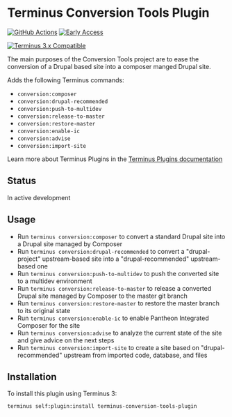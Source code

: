 # Terminus Conversion Tools Plugin

[![GitHub Actions](https://github.com/pantheon-systems/terminus-conversion-tools-plugin/actions/workflows/workflow.yml/badge.svg)](https://github.com/pantheon-systems/terminus-conversion-tools-plugin/actions/workflows/workflow.yml)
[![Early Access](https://img.shields.io/badge/Pantheon-Early_Access-yellow?logo=pantheon&color=FFDC28)](https://pantheon.io/docs/oss-support-levels#early-access)

[![Terminus 3.x Compatible](https://img.shields.io/badge/terminus-3.x-green.svg)](https://github.com/pantheon-systems/terminus/tree/3.x)

The main purposes of the Conversion Tools project are to ease the conversion of a Drupal based site into a composer manged Drupal site.

Adds the following Terminus commands:
* `conversion:composer`
* `conversion:drupal-recommended`
* `conversion:push-to-multidev`
* `conversion:release-to-master`
* `conversion:restore-master`
* `conversion:enable-ic`
* `conversion:advise`
* `conversion:import-site`

Learn more about Terminus Plugins in the [Terminus Plugins documentation](https://pantheon.io/docs/terminus/plugins)

## Status

In active development

## Usage
* Run `terminus conversion:composer` to convert a standard Drupal site into a Drupal site managed by Composer
* Run `terminus conversion:drupal-recommended` to convert a "drupal-project" upstream-based site into a "drupal-recommended" upstream-based one
* Run `terminus conversion:push-to-multidev` to push the converted site to a multidev environment
* Run `terminus conversion:release-to-master` to release a converted Drupal site managed by Composer to the master git branch
* Run `terminus conversion:restore-master` to restore the master branch to its original state
* Run `terminus conversion:enable-ic` to enable Pantheon Integrated Composer for the site
* Run `terminus conversion:advise` to analyze the current state of the site and give advice on the next steps
* Run `terminus conversion:import-site` to create a site based on "drupal-recommended" upstream from imported code, database, and files

## Installation

To install this plugin using Terminus 3:
```
terminus self:plugin:install terminus-conversion-tools-plugin
```
